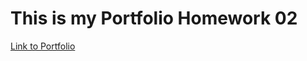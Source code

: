 # This is my Portfolio Homework 02 
[Link to Portfolio](https://kbentley8.github.io/portfoliohmwk2/)